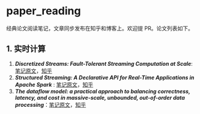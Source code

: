 # paper_reading
经典论文阅读笔记，文章同步发布在知乎和博客上。欢迎提 PR。论文列表如下。



## 1. 实时计算

1. ***Discretized Streams: Fault-Tolerant Streaming Computation at Scale***: [笔记原文](./realtime-compute/spark-streaming-overview.md)，[知乎]()
2. ***Structured Streaming: A Declarative API for Real-Time Applications in Apache Spark*** : [笔记原文](./realtime-compute/structured_streaming.md)，[知乎](https://zhuanlan.zhihu.com/p/51883927)
3. ***The dataflow model: a practical approach to balancing correctness, latency, and cost in massive-scale, unbounded, out-of-order data processing***：[笔记原文](./realtime-compute/Google_DataFlow.md)，[知乎](https://zhuanlan.zhihu.com/p/54739130)

